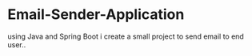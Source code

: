 # Email-Sender-Application
using Java  and Spring Boot i create a small project to send email to end user..
